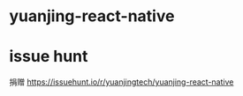 # yuanjing-react-native


# issue hunt
捐赠 https://issuehunt.io/r/yuanjingtech/yuanjing-react-native



